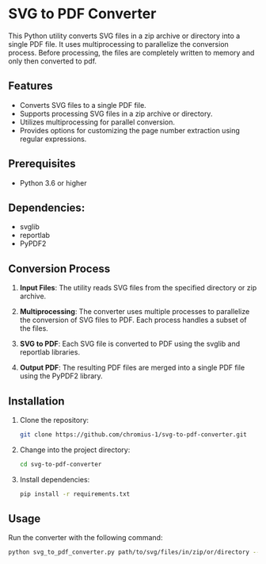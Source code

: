 # SVG to PDF Converter

This Python utility converts SVG files in a zip archive or directory into a single PDF file. It uses multiprocessing to parallelize the conversion process.
Before processing, the files are completely written to memory and only then converted to pdf.

## Features

- Converts SVG files to a single PDF file.
- Supports processing SVG files in a zip archive or directory.
- Utilizes multiprocessing for parallel conversion.
- Provides options for customizing the page number extraction using regular expressions.

## Prerequisites

- Python 3.6 or higher

## Dependencies:
   - svglib
   - reportlab
   - PyPDF2

## Conversion Process
1. **Input Files**: The utility reads SVG files from the specified directory or zip archive.

2. **Multiprocessing**: The converter uses multiple processes to parallelize the conversion of SVG files to PDF. Each process handles a subset of the files.

3. **SVG to PDF**: Each SVG file is converted to PDF using the svglib and reportlab libraries.

4. **Output PDF**: The resulting PDF files are merged into a single PDF file using the PyPDF2 library.

## Installation

1. Clone the repository:

    ```bash
    git clone https://github.com/chromius-1/svg-to-pdf-converter.git
    ```

2. Change into the project directory:

    ```bash
    cd svg-to-pdf-converter
    ```

3. Install dependencies:

    ```bash
    pip install -r requirements.txt
    ```

## Usage

Run the converter with the following command:

```bash
python svg_to_pdf_converter.py path/to/svg/files/in/zip/or/directory --pattern "\d+"
